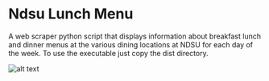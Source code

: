 Ndsu Lunch Menu
=============

A web scraper python script that displays information about breakfast lunch and dinner menus at the various dining locations at NDSU for each day of the week. To use the executable just copy the dist directory.



![alt text](http://i.imgur.com/LqB93cJ.png "NDSULunchMenu Dialog")
